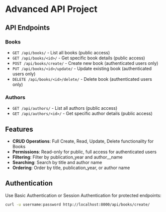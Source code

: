 # Advanced API Project

## API Endpoints

### Books

- `GET /api/books/` - List all books (public access)
- `GET /api/books/<id>/` - Get specific book details (public access)
- `POST /api/books/create/` - Create new book (authenticated users only)
- `PUT /api/books/<id>/update/` - Update existing book (authenticated users only)
- `DELETE /api/books/<id>/delete/` - Delete book (authenticated users only)

### Authors

- `GET /api/authors/` - List all authors (public access)
- `GET /api/authors/<id>/` - Get specific author details (public access)

## Features

- **CRUD Operations**: Full Create, Read, Update, Delete functionality for Books
- **Permissions**: Read-only for public, full access for authenticated users
- **Filtering**: Filter by publication_year and author__name
- **Searching**: Search by title and author name
- **Ordering**: Order by title, publication_year, or author name

## Authentication

Use Basic Authentication or Session Authentication for protected endpoints:

```bash
curl -u username:password http://localhost:8000/api/books/create/
